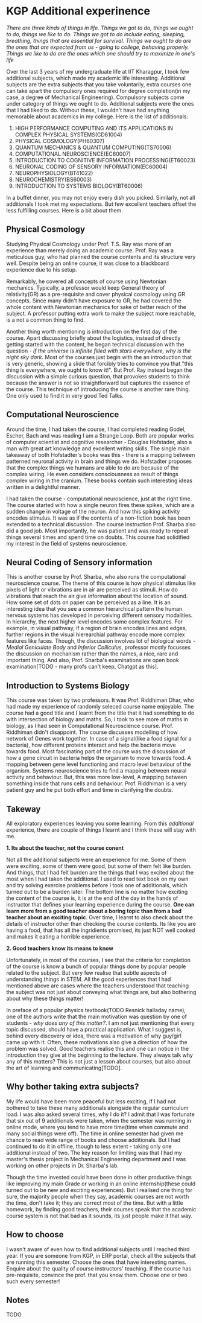 # KGP Additional experinence

*There are three kinds of things in life. Things we got to do, things we ought to do, things we like to do. Things we got to do include eating, sleeping, breathing, things that are essential for survival. Things we ought to do are the ones that are expected from us - going to college, behaving properly. Things we like to do are the ones which one should try to maximize in one's life*

Over the last 3 years of my undergraduate life at IIT Kharagpur, I took few additional subjects, which made my academic life interesting. Additional subjects are the extra subjects that you take voluntarily, extra courses one can take apart the compulsory ones required for degree completion(in my case, a degree of Mechanical Engineering). Compulsory subjects come under category of things we ought to do. Additional subjects were the ones that I had liked to do. Without these, I wouldn't have had anything memorable about academics in my college. Here is the list of additionals:

1. HIGH PERFORMANCE COMPUTING AND ITS APPLICATIONS IN COMPLEX PHYSICAL SYSTEMS(CD61004)
2. PHYSICAL COSMOLOGY(PH60307)
3. QUANTUM MECHANICS & QUANTUM COMPUTING(TS70006)
4. COMPUTATIONAL NEUROSCIENCE(EC60007)
5. INTRODUCTION TO COGNITIVE INFORMATION PROCESSING(ET60023)
6. NEURONAL CODING OF SENSORY INFORMATION(EC60004)
7. NEUROPHYSIOLOGY(BT41022)
8. NEUROCHEMISTRY(BS60003)
9. INTRODUCTION TO SYSTEMS BIOLOGY(BT60006)

In a buffet dinner, you may not enjoy every dish you picked. Similarly, not all additionals I took met my expectations. But few excellent teachers offset the less fulfilling courses. Here is a bit about them.

## Physical Cosmology 

Studying Physical Cosmology under Prof. T.S. Ray was more of an experience than merely doing an academic course. Prof. Ray was a meticulous guy, who had planned the course contents and its structure very well. Despite being an online course, it was close to a blackboard experience due to his setup. 

Remarkably, he covered all concepts of course using Newtonian mechanics. Typically, a professor would keep General theory of relativity(GR) as a pre-requisite and cover physical cosmology using GR concepts. Since many didn't have exposure to GR, he had covered the whole content with Newtonian mechanics for sake of better reach of the subject. A professor putting extra work to make the subject more reachable, is a not a common thing to find. 

Another thing worth mentioning is introduction on the first day of the course. Apart discussing briefly about the logistics, instead of directly getting started with the content, he began technical discussion with the question - *if the universe is infinite filled with stars everywhere, why is the night sky dark*. Most of the courses just begin with the an introduction that is very generic, showing a slide that forcibly tries to convince you that "this thing is everywhere, we ought to know it!".  But Prof. Ray instead began the discussion with a simple curious question, that provokes students to think because the answer is not so straightforward but captures the essence of the course. This technique of introducing the course is another rare thing. One only used to find it in very good Ted Talks. 

## Computational Neuroscience

Around the time, I had taken the course, I had completed reading Godel, Escher, Bach and was reading I am a Strange Loop. Both are popular works of computer scientist and cognitive researcher - Douglas Hofstader, also a man with great art knowledge and excellent writing skills. The single main takeaway of both Hofstadter's books was this - there is a mapping between patterned neuronal activity in brain and things we do. Hofstadter proposes that the complex things we humans  are able to do are because of the complex wiring. He even considers consciousness as result of things complex wiring in the cranium. These books contain such interesting ideas written in a delightful manner. 

I had taken the course - computational neuroscience, just at the right time. The course started with how a single neuron fires these spikes, which are a sudden change in voltage of the neuron. And how this spiking activity encodes stimulus. It was as if the contents of a non-fiction book has been extended to a technical discussion. The course instruction Prof. Sharba also did a good job. Most importantly, he was patient and was ready to repeat things several times and spend time on doubts. This course had solidified my interest in the field of systems neuroscience.   

## Neural Coding of Sensory information

This is another course by Prof. Sharba, who also runs the computational neuroscience course. The theme of this course is how physical stimulus like pixels of light or vibrations are in air are perceived as stimuli. How do vibrations that reach the air give information about the location of sound. How some set of dots on paper can be perceived as a line. It is an interesting idea that you see a common hierarchical pattern the human nervous systems has developed in perceiving different sensory modalities. In hierarchy, the next higher level encodes some complex features. For example, in visual pathway, if a region of brain encodes lines and edges, further regions in the visual hierearchial pathway encode more complex features like faces. Though, the discussion involves lot of biological words - *Medial Geniculate Body* and *Inferior Colliculus*, professor mostly focusses the discussion on mechanism rather than the names,  a nice, rare and important thing.  And also, Prof. Sharba's examinations are open book examination[TODO - many profs can't keep, Chatgpt as this].

## Introduction to Systems Biology

This course was taken by two professors. It was Prof. Riddhiman Dhar, who had made my experience of randomly seleced course name enjoyable. The course had a good title and I learnt from the title that it had something to do with intersection of biology and maths. So, I took to see more of maths in biology, as I had seen in Computational Neuroscience course. Prof. Riddhiman didn't disappoint.  The course discusses modelling of how network of Genes work together. In case of a signal(like a food signal for a bacteria), how different proteins interact and help the bacteria move towards food. Most fascinating part of the course was the discussion of how a gene circuit in bacteria helps the organism to move towards food. A mapping between gene level functioning and macro level behaviour of the organism. Systems neuroscience tries to find a mapping between neural activity and behaviour. But, this was more low-level, A mapping between something inside that runs cells and behaviour. Prof. Riddhiman is a very patient guy and he put both effort and time in clarifying the doubts.   

## Takeway

All exploratory experiences leaving you some learning. From this *additional* experience, there are couple of things I learnt and I think these will stay with me.

**1. Its about the teacher, not the course conent**

Not all the additional subjects were an experience for me. Some of them were exciting, some of them were good, but some of them felt like burden. And things, that I had felt burden are the things that I was excited about the most when I had taken the additional. I used to read text book on my own and try solving exercise problems before I took one of additionals, which turned out to be a burden later. The bottom line is no matter how exciting the content of the course is, it is at the end of the day in the hands of instructor that defines your learning experience during the course. **One can learn more from a good teacher about a boring topic than from a bad teacher about an exciting topic**. Over time, I learnt to also check about the details of instructor other than checking the course contents. Its like you are having a food, that has all the ingridients promised, its just NOT well cooked and makes it eating a horrible experience. 

**2. Good teachers know its means to know**

Unfortunately, in most of the courses, I see that the criteria for completion of the course is know a bunch of popular things done by popular people related to the subject. But very few realise that subtle aspects of understanding things in STEM. All the good experiences that I had mentioned above are cases where the teachers understood that teaching the subject was not just about conveying what things are, but also bothering about why these things matter!

In preface of a popular physics textbook(TODO Resnick halladay name), one of the authors write that the main motivation was question by one of students - *why does any of this matter?*. I am not just mentioning that every topic discussed, should have a practical application. What I suggest is, behind every discovery or idea, there was a motivation of why guy/girl came up with it. Often, these motivations also give a direction of how the problem was solved. Good teachers realise this and one can notice in the introduction they give at the beginning to the lecture. They always talk why any of this matters? This is not just a lesson about courses, but also about the art of learning and communicating[TODO].   

## Why bother taking extra subjects?

My life would have been more peaceful but less exciting, if I had not bothered to take these many additionals alongside the regular curriculum load. I was also asked several times, why I do it? I admit that I was fortunate that six out of 9 additionals were taken, when the semester was running in online mode, where you tend to have more time(time when commute and many social things were off). The time in online semester had given me chance to read wide range of books and choose additionals. But I had continued to do it in offline, though to less extent - taking only one additional instead of two. The key reason for limiting was that I had my master's thesis project in Mechanical Engineering department and I was working on other projects in Dr. Sharba's lab. 

Though the time invested could have been done in other productive things like improving my main Grade or working in an online internship(these could turned out to be new and exciting experiences). But I realised one thing for sure, the majority people when they say, academic courses are not worth the time, don't take it; they are correct most of the time. But with a little homework, by finding good teachers, their courses speak that the academic course system is not that bad as it sounds, its just people make it that way.

## How to choose 

I wasn't aware of even how to find additional subjects until I reached third year. If you are someone from KGP, in ERP portal, check all the subjects that are running this semester. Choose the ones that have interesting names. Enquire about the quality of course instructors' teaching. If the course has pre-requisite, convince the prof. that you know them. Choose one or two such every semester! 

## Notes

TODO